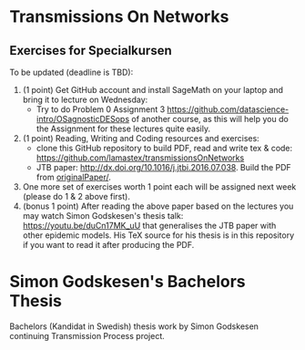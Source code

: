 # Transmissions On Networks

## Exercises for Specialkursen

To be updated (deadline is TBD):

1. (1 point) Get GitHub account and install SageMath on your laptop and bring it to lecture on Wednesday: 
    - Try to do Problem 0 Assignment 3 https://github.com/datascience-intro/OSagnosticDESops of another course, as this will help you do the Assignment for these lectures quite easily.
2. (1 point) Reading, Writing and Coding resources and exercises:
    - clone this GitHub repository to build PDF, read and write tex & code: https://github.com/lamastex/transmissionsOnNetworks
    - JTB paper: http://dx.doi.org/10.1016/j.jtbi.2016.07.038. Build the PDF from [originalPaper/](originalPaper/).
3. One more set of exercises worth 1 point each will be assigned next week (please do 1 & 2 above first).
4. (bonus 1 point) After reading the above paper based on the lectures you may watch Simon Godskesen's thesis talk: https://youtu.be/duCn17MK_uU that generalises the JTB paper with other epidemic models. His TeX source for his thesis is in this repository if you want to read it after producing the PDF.


# Simon Godskesen's Bachelors Thesis
Bachelors (Kandidat in Swedish) thesis work by Simon Godskesen continuing Transmission Process project.
